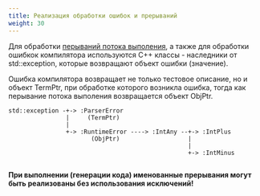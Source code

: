 ```yaml
---
title: Реализация обработки ошибок и прерываний
weight: 30
---
```


Для обработки [перываний потока выполения](/ru/docs/ops/throw/), а также для обработки ошибкок компилятора 
используются С++ классы - наследники от std::exception, которые возвращают объект ошибки (значение).


Ошибка компилятора возвращает не только тестовое описание, но и объект TermPtr, при обработке которого возникла ошибка,
тогда как перывание потока выполения возвращается объект ObjPtr.
```
std::exception -+-> :ParserError
                |     (TermPtr)
                | 
                +-> :RuntimeError ----> :IntAny --+-> :IntPlus
                       (ObjPtr)                   |
                                                  |
                                                  +-> :IntMinus
                
```

**При выполнении (генерации кода) именованные прерывания могут быть реализованы без использования исключений!**


